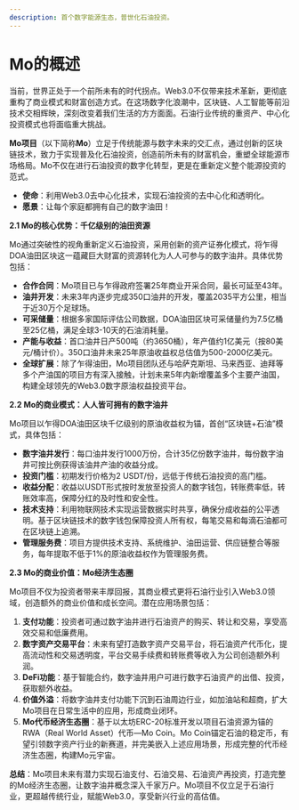 ```yaml
---
description: 首个数字能源生态，普世化石油投资。
---
```


# Mo的概述

当前，世界正处于一个前所未有的时代拐点。Web3.0不仅带来技术革新，更彻底重构了商业模式和财富创造方式。在这场数字化浪潮中，区块链、人工智能等前沿技术交相辉映，深刻改变着我们生活的方方面面。石油行业传统的重资产、中心化投资模式也将面临重大挑战。

**Mo项目**（以下简称**Mo**）立足于传统能源与数字未来的交汇点，通过创新的区块链技术，致力于实现普及化石油投资，创造前所未有的财富机会，重塑全球能源市场格局。Mo不仅在进行石油投资的数字化转型，更是在重新定义整个能源投资的范式。

* **使命**：利用Web3.0去中心化技术，实现石油投资的去中心化和透明化。
* **愿景**：让每个家庭都拥有自己的数字油田！

**2.1 Mo的核心优势：千亿级别的油田资源**

Mo通过突破性的视角重新定义石油投资，采用创新的资产证券化模式，将乍得DOA油田区块这一蕴藏巨大财富的资源转化为人人可参与的数字油井。具体优势包括：

* **合作合同**：Mo项目已与乍得政府签署25年商业开采合同，最长可延至43年。
* **油井开发**：未来3年内逐步完成350口油井的开发，覆盖2035平方公里，相当于近30万个足球场。
* **可采储量**：根据多家国际评估公司数据，DOA油田区块可采储量约为7.5亿桶至25亿桶，满足全球3-10天的石油消耗量。
* **产能与收益**：首口油井日产500吨（约3650桶），年产值约1亿美元（按80美元/桶计价）。350口油井未来25年原油收益权总估值为500-2000亿美元。
* **全球扩展**：除了乍得油田，Mo项目团队还与哈萨克斯坦、马来西亚、迪拜等多个产油国的项目方有深入接触，计划未来5年内新增覆盖多个主要产油国，构建全球领先的Web3.0数字原油权益投资平台。

**2.2 Mo的商业模式：人人皆可拥有的数字油井**

Mo项目以乍得DOA油田区块千亿级别的原油收益权为锚，首创“区块链+石油”模式，具体包括：

* **数字油井发行**：每口油井发行1000万份，合计35亿份数字油井，每份数字油井可按比例获得该油井产油的收益分成。
* **投资门槛**：初期发行价格为2 USDT/份，远低于传统石油投资的高门槛。
* **收益分配**：收益以USDT形式按时发放至投资人的数字钱包，转账费率低，转账效率高，保障分红的及时性和安全性。
* **技术支持**：利用物联网技术实现运营数据实时共享，确保分成收益的公平透明。基于区块链技术的数字钱包保障投资人所有权，每笔交易和每滴石油都可在区块链上追溯。
* **管理服务费**：项目方提供技术支持、系统维护、油田运营、供应链整合等服务，每年提取不低于1%的原油收益权作为管理服务费。

**2.3 Mo的商业价值：Mo经济生态圈**

Mo项目不仅为投资者带来丰厚回报，其商业模式更将石油行业引入Web3.0领域，创造额外的商业价值和成长空间。潜在应用场景包括：

1. **支付功能**：投资者可通过数字油井进行石油资产的购买、转让和交易，享受高效交易和低廉费用。
2. **数字资产交易平台**：未来有望打造数字资产交易平台，将石油资产代币化，提高流动性和交易透明度，平台交易手续费和转账费等收入为公司创造额外利润。
3. **DeFi功能**：基于智能合约，数字油井用户可进行数字石油资产的出借、投资，获取额外收益。
4. **价值外溢**：将数字油井支付功能下沉到石油周边行业，如加油站和超商，扩大Mo项目在日常生活中的应用，形成商业闭环。
5. **Mo代币经济生态圈**：基于以太坊ERC-20标准开发以项目石油资源为锚的RWA（Real World Asset）代币—Mo Coin。Mo Coin锚定石油的稳定币，有望引领数字资产行业的新赛道，并完美嵌入上述应用场景，形成完整的代币经济生态圈，构建Mo元宇宙。

**总结**：Mo项目未来有潜力实现石油支付、石油交易、石油资产再投资，打造完整的Mo经济生态圈，让数字油井概念深入千家万户。Mo项目不仅立足于石油行业，更超越传统行业，赋能Web3.0，享受新兴行业的高估值。
